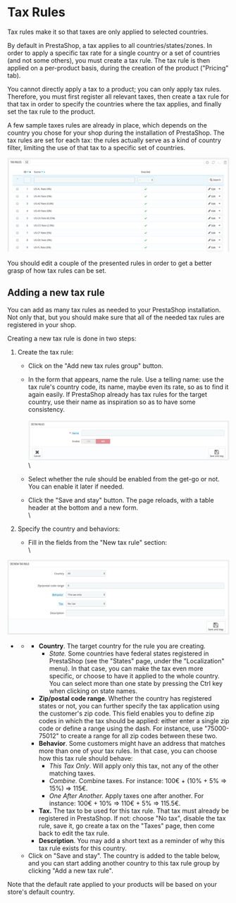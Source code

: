 # Tax Rules

Tax rules make it so that taxes are only applied to selected countries.

By default in PrestaShop, a tax applies to all countries/states/zones. In order to apply a specific tax rate for a single country or a set of countries (and not some others), you must create a tax rule. The tax rule is then applied on a per-product basis, during the creation of the product ("Pricing" tab).

You cannot directly apply a tax to a product; you can only apply tax rules. Therefore, you must first register all relevant taxes, then create a tax rule for that tax in order to specify the countries where the tax applies, and finally set the tax rule to the product.

A few sample taxes rules are already in place, which depends on the country you chose for your shop during the installation of PrestaShop. The tax rules are set for each tax: the rules actually serve as a kind of country filter, limiting the use of that tax to a specific set of countries.

![](../../../../.gitbook/assets/51839958.png)

You should edit a couple of the presented rules in order to get a better grasp of how tax rules can be set.

## Adding a new tax rule <a href="#taxrules-addinganewtaxrule" id="taxrules-addinganewtaxrule"></a>

You can add as many tax rules as needed to your PrestaShop installation. Not only that, but you should make sure that all of the needed tax rules are registered in your shop.

Creating a new tax rule is done in two steps:

1. Create the tax rule:
   * Click on the "Add new tax rules group" button.
   * In the form that appears, name the rule. Use a telling name: use the tax rule's country code, its name, maybe even its rate, so as to find it again easily. If PrestaShop already has tax rules for the target country, use their name as inspiration so as to have some consistency.\
     \
     ![](<../../../../.gitbook/assets/51839959 (1) (4).png>)\
     \

   * Select whether the rule should be enabled from the get-go or not. You can enable it later if needed.
   * Click the "Save and stay" button. The page reloads, with a table header at the bottom and a new form.\
     \

2. Specify the country and behaviors:
   * Fill in the fields from the "New tax rule" section:\
     \


![](<../../../../.gitbook/assets/51839960 (4) (4) (3).png>)

*
  *
    * **Country**. The target country for the rule you are creating.
      * _State._ Some countries have federal states registered in PrestaShop (see the "States" page, under the "Localization" menu). In that case, you can make the tax even more specific, or choose to have it applied to the whole country. You can select more than one state by pressing the Ctrl key when clicking on state names.
    * **Zip/postal code range**. Whether the country has registered states or not, you can further specify the tax application using the customer's zip code. This field enables you to define zip codes in which the tax should be applied: either enter a single zip code or define a range using the dash. For instance, use "75000-75012" to create a range for all zip codes between these two.
    * **Behavior**. Some customers might have an address that matches more than one of your tax rules. In that case, you can choose how this tax rule should behave:
      * _This Tax Only_. Will apply only this tax, not any of the other matching taxes.
      * _Combine._ Combine taxes. For instance: 100€ + (10% + 5% => 15%) => 115€.
      * _One After Another._ Apply taxes one after another. For instance: 100€ + 10% => 110€ + 5% => 115.5€.
    * **Tax.** The tax to be used for this tax rule. That tax must already be registered in PrestaShop. If not: choose "No tax", disable the tax rule, save it, go create a tax on the "Taxes" page, then come back to edit the tax rule.
    * **Description**. You may add a short text as a reminder of why this tax rule exists for this country.
  * Click on "Save and stay". The country is added to the table below, and you can start adding another country to this tax rule group by clicking "Add a new tax rule".

Note that the default rate applied to your products will be based on your store's default country.
